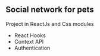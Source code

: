 ## Social network for pets

Project in ReactJs and Css modules
 - React Hooks
 - Context API
 - Authentication
